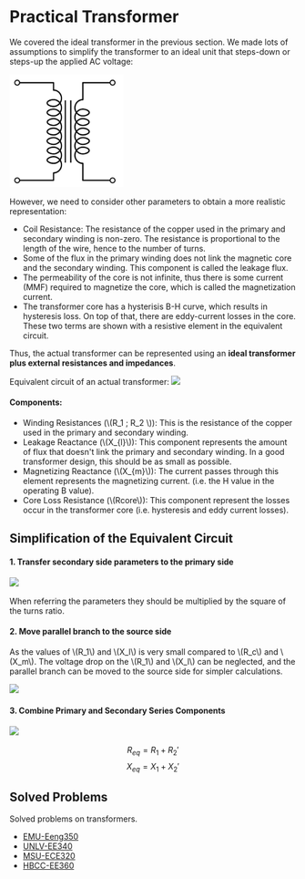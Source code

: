 # Practical Transformer

We covered the ideal transformer in the previous section. We made lots of assumptions to simplify the transformer to an ideal unit that steps-down or steps-up the applied AC voltage:

<img src="../images/Transformer_symbol.png" alt="Drawing" style="width:200px;"/>

However, we need to consider other parameters to obtain a more realistic representation:

- Coil Resistance: The resistance of the copper used in the primary and secondary winding is non-zero. The resistance is proportional to the length of the wire, hence to the number of turns.
- Some of the flux in the primary winding does not link the magnetic core and the secondary winding. This component is called the leakage flux.
- The permeability of the core is not infinite, thus there is some current (MMF) required to magnetize the core, which is called the magnetization current.
- The transformer core has a hysterisis B-H curve, which results in hysteresis loss. On top of that, there are eddy-current losses in the core. These two terms are shown with a resistive element in the equivalent circuit.

Thus, the actual transformer can be represented using an **ideal transformer plus external resistances and impedances**.

Equivalent circuit of an actual transformer:
![](http://cnx.org/resources/6dc44719e43cf601fbf7cc2ad9ccc432/graphics9.png)

#### Components:
* Winding Resistances (\\(R_1 \; R_2 \\)): This is the resistance of the copper used in the primary and secondary winding.
* Leakage Reactance (\\(X_{l}\\)): This component represents the amount of flux that doesn't link the primary and secondary winding. In a good transformer design, this should be as small as possible.
* Magnetizing Reactance (\\(X_{m}\\)): The current passes through this element represents the magnetizing current. (i.e. the H value in the operating B value).
* Core Loss Resistance (\\(Rcore\\)): This component represent the losses occur in the transformer core (i.e. hysteresis and eddy current losses).

## Simplification of the Equivalent Circuit

#### 1. Transfer secondary side parameters to the primary side
![](http://upload.wikimedia.org/wikipedia/commons/thumb/3/39/TREQCCT.jpg/500px-TREQCCT.jpg)

When referring the parameters they should be multiplied by the square of the turns ratio.

#### 2. Move parallel branch to the source side

As the values of \\(R_1\\) and \\(X_l\\) is very small compared to \\(R_c\\) and \\(X_m\\). The voltage drop on the \\(R_1\\) and \\(X_l\\) can be neglected, and the parallel branch can be moved to the source side for simpler calculations.

![](http://blog.oureducation.in/wp-content/uploads/2013/05/gg.png)

#### 3. Combine Primary and Secondary Series Components

![](http://blog.oureducation.in/wp-content/uploads/2013/05/hh.png)

$$R_{eq} = R_1 + R_2'$$
$$X_{eq} = X_1 + X_2'$$

## Solved Problems
Solved problems on transformers.
* [EMU-Eeng350](http://faraday.ee.emu.edu.tr/eeng350/Lecture%20Notes/Solved%20Problems%20Ch2.doc)
* [UNLV-EE340](http://www.egr.unlv.edu/~eebag/Chap%203%20Solutions.pdf)
* [MSU-ECE320](http://www.egr.msu.edu/~fzpeng/ECE320/ECE320-HW3-Solution.pdf)
* [HBCC-EE360](http://www.hbcc.edu.sa/facpages/Dr.AhsanulAlam/datafiles/Lecture%20Notes/EE%20360/Lecture_5_Nonideal%20Transformer.pdf)
